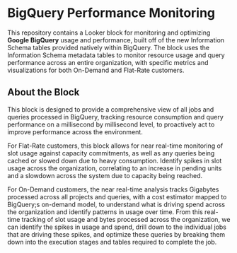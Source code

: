 # BigQuery Performance Monitoring

This repository contains a Looker block for monitoring and optimizing **Google BigQuery** usage and performance, built off of the new Information Schema tables provided natively within BigQuery. The block uses the Information Schema metadata tables to monitor resource usage and query performance across an entire organization, with specific metrics and visualizations for both On-Demand and Flat-Rate customers.

## About the Block

This block is designed to provide a comprehensive view of all jobs and queries processed in BigQuery, tracking resource consumption and query performance on a millisecond by millisecond level, to proactively act to improve performance across the environment.

For Flat-Rate customers, this block allows for near real-time monitoring of slot usage against capacity commitments, as well as any queries being cached or slowed down due to heavy consumption. Identify spikes in slot usage across the organization, correlating to an increase in pending units and a slowdown across the system due to capacity being reached.

For On-Demand customers, the near real-time analysis tracks Gigabytes processed across all projects and queries, with a cost estimator mapped to BigQuery;s on-demand model, to understand what is driving spend across the organization and identify patterns in usage over time.
From this real-time tracking of slot usage and bytes processed across the organization, we can identify the spikes in usage and spend, drill down to the individual jobs that are driving these spikes, and optimize these queries by breaking them down into the execution stages and tables required to complete the job.
